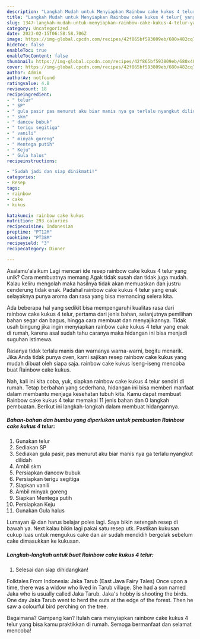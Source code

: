 ```yaml
---
description: "Langkah Mudah untuk Menyiapkan Rainbow cake kukus 4 telur{ yang Menggugah Selera"
title: "Langkah Mudah untuk Menyiapkan Rainbow cake kukus 4 telur{ yang Menggugah Selera"
slug: 1347-langkah-mudah-untuk-menyiapkan-rainbow-cake-kukus-4-telur-yang-menggugah-selera
category: Uncategorized
date: 2023-02-15T06:58:58.706Z
image: https://img-global.cpcdn.com/recipes/42f865bf593809eb/680x482cq70/rainbow-cake-kukus-4-telur-foto-resep-utama.jpg
hideToc: false
enableToc: true
enableTocContent: false
thumbnail: https://img-global.cpcdn.com/recipes/42f865bf593809eb/680x482cq70/rainbow-cake-kukus-4-telur-foto-resep-utama.jpg
cover: https://img-global.cpcdn.com/recipes/42f865bf593809eb/680x482cq70/rainbow-cake-kukus-4-telur-foto-resep-utama.jpg
author: Admin
authorAv: notfound
ratingvalue: 4.8
reviewcount: 18
recipeingredient:
- " telur"
- " SP"
- " gula pasir pas menurut aku biar manis nya ga terlalu nyangkut dilidah"
- " skm"
- " dancow bubuk"
- " terigu segitiga"
- " vanili"
- " minyak goreng"
- " Mentega putih"
- " Keju"
- " Gula halus"
recipeinstructions:

- "Sudah jadi dan siap dinikmati!"
categories:
- Resep
tags:
- rainbow
- cake
- kukus

katakunci: rainbow cake kukus 
nutrition: 293 calories
recipecuisine: Indonesian
preptime: "PT12M"
cooktime: "PT38M"
recipeyield: "3"
recipecategory: Dinner

---
```



Asalamu'alaikum Lagi mencari ide resep rainbow cake kukus 4 telur yang unik? Cara membuatnya memang Agak tidak susah dan tidak juga mudah. Kalau keliru mengolah maka hasilnya tidak akan memuaskan dan justru cenderung tidak enak. Padahal rainbow cake kukus 4 telur yang enak selayaknya punya aroma dan rasa yang bisa memancing selera kita.


Ada beberapa hal yang sedikit bisa mempengaruhi kualitas rasa dari rainbow cake kukus 4 telur, pertama dari jenis bahan, selanjutnya pemilihan bahan segar dan bagus, hingga cara membuat dan menyajikannya. Tidak usah bingung jika ingin menyiapkan rainbow cake kukus 4 telur yang enak di rumah, karena asal sudah tahu caranya maka hidangan ini bisa menjadi suguhan istimewa.

Rasanya tidak terlalu manis dan warnanya warna-warni, begitu menarik. Jika Anda tidak punya oven, kami sajikan resep rainbow cake kukus yang mudah dibuat oleh siapa saja. rainbow cake kukus Iseng-iseng mencoba buat Rainbow cake kukus.


Nah, kali ini kita coba, yuk, siapkan rainbow cake kukus 4 telur sendiri di rumah. Tetap berbahan yang sederhana, hidangan ini bisa memberi manfaat dalam membantu menjaga kesehatan tubuh kita. Kamu dapat membuat Rainbow cake kukus 4 telur memakai 11 jenis bahan dan 0 langkah pembuatan. Berikut ini langkah-langkah dalam membuat hidangannya.

<!--inarticleads1-->

##### Bahan-bahan dan bumbu yang diperlukan untuk pembuatan Rainbow cake kukus 4 telur:

1. Gunakan  telur
1. Sediakan  SP
1. Sediakan  gula pasir, pas menurut aku biar manis nya ga terlalu nyangkut dilidah
1. Ambil  skm
1. Persiapkan  dancow bubuk
1. Persiapkan  terigu segitiga
1. Siapkan  vanili
1. Ambil  minyak goreng
1. Siapkan  Mentega putih
1. Persiapkan  Keju
1. Gunakan  Gula halus


Lumayan 😀 dan harus belajar poles lagi. Saya bikin setengah resep di bawah ya. Next kalau bikin lagi pakai satu resep utk. Pastikan kukusan cukup luas untuk mengukus cake dan air sudah mendidih bergolak sebelum cake dimasukkan ke kukusan. 

<!--inarticleads2-->

##### Langkah-langkah untuk buat Rainbow cake kukus 4 telur:


1. Selesai dan siap dihidangkan!

Folktales From Indonesia: Jaka Tarub (East Java Fairy Tales) Once upon a time, there was a widow who lived in Tarub village. She had a son named Jaka who is usually called Jaka Tarub. Jaka&#39;s hobby is shooting the birds. One day Jaka Tarub went to herd the outs at the edge of the forest. Then he saw a colourful bird perching on the tree. 

Bagaimana? Gampang kan? Itulah cara menyiapkan rainbow cake kukus 4 telur yang bisa kamu praktikkan di rumah. Semoga bermanfaat dan selamat mencoba!
